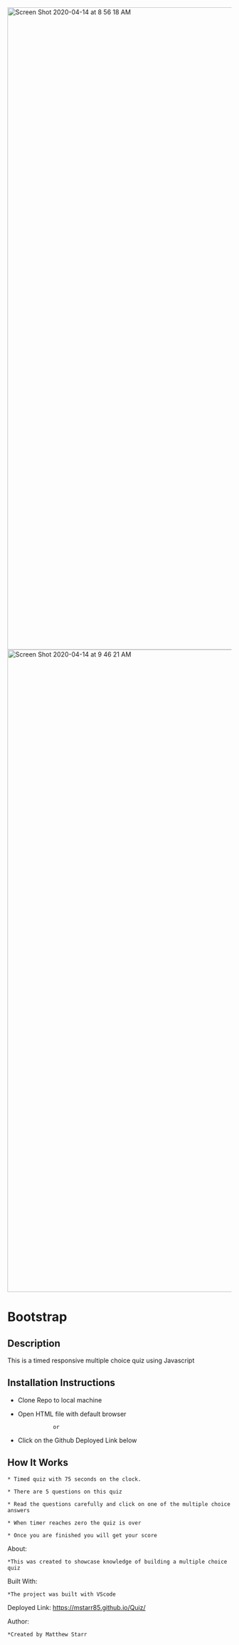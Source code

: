 <img width="1440" alt="Screen Shot 2020-04-14 at 8 56 18 AM" src="https://user-images.githubusercontent.com/53281244/79232092-12ae4a00-7e35-11ea-8a46-b5fc14aebf50.png">

<img width="1440" alt="Screen Shot 2020-04-14 at 9 46 21 AM" src="https://user-images.githubusercontent.com/53281244/79232296-56a14f00-7e35-11ea-9c1b-7bcee8176727.png">

# Bootstrap

## Description

   This is a timed responsive multiple choice quiz using Javascript

## Installation Instructions

 * Clone Repo to local machine
   
 * Open HTML file with default browser 
   
                  or
                  
 * Click on the Github Deployed Link below
   
## How It Works

    * Timed quiz with 75 seconds on the clock.  
    
    * There are 5 questions on this quiz     

    * Read the questions carefully and click on one of the multiple choice answers

    * When timer reaches zero the quiz is over
    
    * Once you are finished you will get your score

About:

    *This was created to showcase knowledge of building a multiple choice quiz

Built With: 

    *The project was built with VScode

Deployed Link: https://mstarr85.github.io/Quiz/

Author: 
    
    *Created by Matthew Starr

